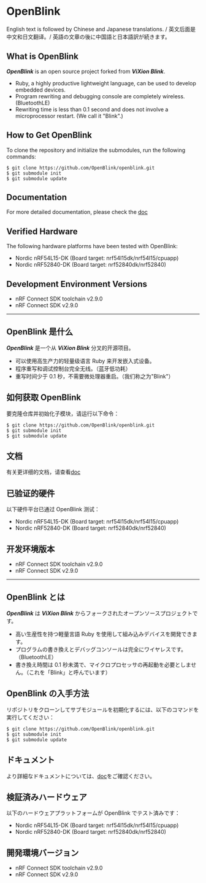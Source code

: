 # OpenBlink

English text is followed by Chinese and Japanese translations. / 英文后面是中文和日文翻译。/ 英語の文章の後に中国語と日本語訳が続きます。

## What is OpenBlink

**_OpenBlink_** is an open source project forked from **_ViXion Blink_**.

- Ruby, a highly productive lightweight language, can be used to develop embedded devices.
- Program rewriting and debugging console are completely wireless. (BluetoothLE)
- Rewriting time is less than 0.1 second and does not involve a microprocessor restart. (We call it "Blink".)

## How to Get OpenBlink

To clone the repository and initialize the submodules, run the following commands:

```console
$ git clone https://github.com/OpenBlink/openblink.git
$ git submodule init
$ git submodule update
```

## Documentation

For more detailed documentation, please check the [doc](./doc)

## Verified Hardware

The following hardware platforms have been tested with OpenBlink:

- Nordic nRF54L15-DK (Board target: nrf54l15dk/nrf54l15/cpuapp)
- Nordic nRF52840-DK (Board target: nrf52840dk/nrf52840)

## Development Environment Versions

- nRF Connect SDK toolchain v2.9.0
- nRF Connect SDK v2.9.0

---

## OpenBlink 是什么

**_OpenBlink_** 是一个从 **_ViXion Blink_** 分叉的开源项目。

- 可以使用高生产力的轻量级语言 Ruby 来开发嵌入式设备。
- 程序重写和调试控制台完全无线。（蓝牙低功耗）
- 重写时间少于 0.1 秒，不需要微处理器重启。（我们称之为"Blink"）

## 如何获取 OpenBlink

要克隆仓库并初始化子模块，请运行以下命令：

```console
$ git clone https://github.com/OpenBlink/openblink.git
$ git submodule init
$ git submodule update
```

## 文档

有关更详细的文档，请查看[doc](./doc)

## 已验证的硬件

以下硬件平台已通过 OpenBlink 测试：

- Nordic nRF54L15-DK (Board target: nrf54l15dk/nrf54l15/cpuapp)
- Nordic nRF52840-DK (Board target: nrf52840dk/nrf52840)

## 开发环境版本

- nRF Connect SDK toolchain v2.9.0
- nRF Connect SDK v2.9.0

---

## OpenBlink とは

**_OpenBlink_** は **_ViXion Blink_** からフォークされたオープンソースプロジェクトです。

- 高い生産性を持つ軽量言語 Ruby を使用して組み込みデバイスを開発できます。
- プログラムの書き換えとデバッグコンソールは完全にワイヤレスです。（BluetoothLE）
- 書き換え時間は 0.1 秒未満で、マイクロプロセッサの再起動を必要としません。（これを「Blink」と呼んでいます）

## OpenBlink の入手方法

リポジトリをクローンしてサブモジュールを初期化するには、以下のコマンドを実行してください：

```console
$ git clone https://github.com/OpenBlink/openblink.git
$ git submodule init
$ git submodule update
```

## ドキュメント

より詳細なドキュメントについては、[doc](./doc)をご確認ください。

## 検証済みハードウェア

以下のハードウェアプラットフォームが OpenBlink でテスト済みです：

- Nordic nRF54L15-DK (Board target: nrf54l15dk/nrf54l15/cpuapp)
- Nordic nRF52840-DK (Board target: nrf52840dk/nrf52840)

## 開発環境バージョン

- nRF Connect SDK toolchain v2.9.0
- nRF Connect SDK v2.9.0
